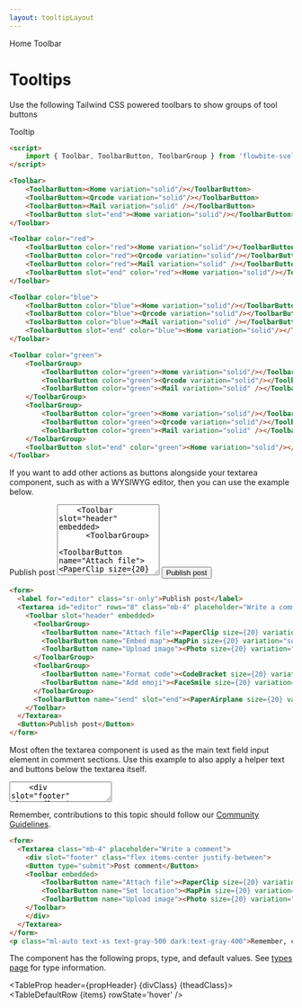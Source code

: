```yaml
---
layout: tooltipLayout
---
```


<script>
  import { Htwo, ExampleDiv, GitHubSource, CompoDescription, TableProp, TableDefaultRow} from '../utils'
  import { Toolbar, ToolbarButton, ToolbarGroup, Avatar, Button, Textarea, Breadcrumb, BreadcrumbItem, PaperAirplane, PaperClip, Photo, MapPin, CodeBracket, FaceSmile } from '$lib'
  import { Home, Mail, QuestionMarkCircle, Qrcode } from 'svelte-heros'
  
  import componentProps from '../props/Toolbar.json'
  // Props table
  let items = componentProps.props
  let propHeader = ['Name', 'Type', 'Default']

  let divClass='w-full relative overflow-x-auto shadow-md sm:rounded-lg py-4'
  let theadClass ='text-xs text-gray-700 uppercase bg-gray-50 dark:bg-gray-700 dark:text-white'
</script>

<Breadcrumb>
  <BreadcrumbItem href="/" icon={Home} variation="solid">Home</BreadcrumbItem>
  <BreadcrumbItem>Toolbar</BreadcrumbItem>
</Breadcrumb>

<h1 class="text-3xl w-full dark:text-white pt-8 pb-4">Tooltips</h1>

<CompoDescription>Use the following Tailwind CSS powered toolbars to show groups of tool buttons</CompoDescription>

<ExampleDiv>
<GitHubSource href="tooltips/Tooltip.svelte">Tooltip</GitHubSource>
</ExampleDiv>



<Htwo label="Setup" />

```html
<script>
	import { Toolbar, ToolbarButton, ToolbarGroup } from 'flowbite-svelte';
</script>
```

<Htwo label="Default toolbar" />

<ExampleDiv>
<Toolbar>
	<ToolbarButton><Home variation="solid"/></ToolbarButton>
	<ToolbarButton><Qrcode variation="solid"/></ToolbarButton>
    <ToolbarButton><Mail variation="solid" /></ToolbarButton>
    <ToolbarButton slot="end"><Home variation="solid"/></ToolbarButton>
</Toolbar>
</ExampleDiv>

```html
<Toolbar>
	<ToolbarButton><Home variation="solid"/></ToolbarButton>
	<ToolbarButton><Qrcode variation="solid"/></ToolbarButton>
    <ToolbarButton><Mail variation="solid" /></ToolbarButton>
    <ToolbarButton slot="end"><Home variation="solid"/></ToolbarButton>
</Toolbar>
```

<Htwo label="Colored toolbars" />

<ExampleDiv class="space-y-4">
<Toolbar color="red">
	<ToolbarButton color="red"><Home variation="solid"/></ToolbarButton>
	<ToolbarButton color="red"><Qrcode variation="solid"/></ToolbarButton>
    <ToolbarButton color="red"><Mail variation="solid" /></ToolbarButton>
    <ToolbarButton slot="end" color="red"><Home variation="solid"/></ToolbarButton>
</Toolbar>
<Toolbar color="blue">
	<ToolbarButton color="blue"><Home variation="solid"/></ToolbarButton>
	<ToolbarButton color="blue"><Qrcode variation="solid"/></ToolbarButton>
    <ToolbarButton color="blue"><Mail variation="solid" /></ToolbarButton>
    <ToolbarButton slot="end" color="blue"><Home variation="solid"/></ToolbarButton>
</Toolbar>
</ExampleDiv>

```html
<Toolbar color="red">
	<ToolbarButton color="red"><Home variation="solid"/></ToolbarButton>
	<ToolbarButton color="red"><Qrcode variation="solid"/></ToolbarButton>
    <ToolbarButton color="red"><Mail variation="solid" /></ToolbarButton>
    <ToolbarButton slot="end" color="red"><Home variation="solid"/></ToolbarButton>
</Toolbar>

<Toolbar color="blue">
	<ToolbarButton color="blue"><Home variation="solid"/></ToolbarButton>
	<ToolbarButton color="blue"><Qrcode variation="solid"/></ToolbarButton>
    <ToolbarButton color="blue"><Mail variation="solid" /></ToolbarButton>
    <ToolbarButton slot="end" color="blue"><Home variation="solid"/></ToolbarButton>
</Toolbar>
```

<Htwo label="Toolbar with groups" />

<ExampleDiv>
<Toolbar color="green">
    <ToolbarGroup>
        <ToolbarButton color="green"><Home variation="solid"/></ToolbarButton>
        <ToolbarButton color="green"><Qrcode variation="solid"/></ToolbarButton>
        <ToolbarButton color="green"><Mail variation="solid" /></ToolbarButton>
    </ToolbarGroup>
    <ToolbarGroup>
        <ToolbarButton color="green"><Home variation="solid"/></ToolbarButton>
        <ToolbarButton color="green"><Qrcode variation="solid"/></ToolbarButton>
        <ToolbarButton color="green"><Mail variation="solid" /></ToolbarButton>
    </ToolbarGroup>
    <ToolbarButton slot="end" color="green"><Home variation="solid"/></ToolbarButton>
</Toolbar>
</ExampleDiv>

```html
<Toolbar color="green">
    <ToolbarGroup>
        <ToolbarButton color="green"><Home variation="solid"/></ToolbarButton>
        <ToolbarButton color="green"><Qrcode variation="solid"/></ToolbarButton>
        <ToolbarButton color="green"><Mail variation="solid" /></ToolbarButton>
    </ToolbarGroup>
    <ToolbarGroup>
        <ToolbarButton color="green"><Home variation="solid"/></ToolbarButton>
        <ToolbarButton color="green"><Qrcode variation="solid"/></ToolbarButton>
        <ToolbarButton color="green"><Mail variation="solid" /></ToolbarButton>
    </ToolbarGroup>
    <ToolbarButton slot="end" color="green"><Home variation="solid"/></ToolbarButton>
</Toolbar>
```

<Htwo label="WYSIWYG Editor" />

If you want to add other actions as buttons alongside your textarea component, such as with a WYSIWYG editor, then you can use the example below.

<ExampleDiv>
<form>
  <label for="editor" class="sr-only">Publish post</label>
  <Textarea id="editor" rows="8" class="mb-4" placeholder="Write a comment">
    <Toolbar slot="header" embedded>
      <ToolbarGroup>
        <ToolbarButton name="Attach file"><PaperClip size={20} variation="solid"/></ToolbarButton>
        <ToolbarButton name="Embed map"><MapPin size={20} variation="solid" /></ToolbarButton>
        <ToolbarButton name="Upload image"><Photo size={20} variation="solid" /></ToolbarButton>
      </ToolbarGroup>
      <ToolbarGroup>
        <ToolbarButton name="Format code"><CodeBracket size={20} variation="solid" /></ToolbarButton>
        <ToolbarButton name="Add emoji"><FaceSmile size={20} variation="solid" /></ToolbarButton>
      </ToolbarGroup>
      <ToolbarButton name="send" slot="end"><PaperAirplane size={20} variation="solid" /></ToolbarButton>
    </Toolbar>
  </Textarea>
  <Button>Publish post</Button>
</form>
</ExampleDiv>

```html
<form>
  <label for="editor" class="sr-only">Publish post</label>
  <Textarea id="editor" rows="8" class="mb-4" placeholder="Write a comment">
    <Toolbar slot="header" embedded>
      <ToolbarGroup>
        <ToolbarButton name="Attach file"><PaperClip size={20} variation="solid"/></ToolbarButton>
        <ToolbarButton name="Embed map"><MapPin size={20} variation="solid" /></ToolbarButton>
        <ToolbarButton name="Upload image"><Photo size={20} variation="solid" /></ToolbarButton>
      </ToolbarGroup>
      <ToolbarGroup>
        <ToolbarButton name="Format code"><CodeBracket size={20} variation="solid" /></ToolbarButton>
        <ToolbarButton name="Add emoji"><FaceSmile size={20} variation="solid" /></ToolbarButton>
      </ToolbarGroup>
      <ToolbarButton name="send" slot="end"><PaperAirplane size={20} variation="solid" /></ToolbarButton>
    </Toolbar>
  </Textarea>
  <Button>Publish post</Button>
</form>
```
<Htwo label="Comment box" />

Most often the textarea component is used as the main text field input element in comment sections. Use this example to also apply a helper text and buttons below the textarea itself.

<ExampleDiv class="space-y-4">
<form>
  <Textarea class="mb-4" placeholder="Write a comment">
    <div slot="footer" class="flex items-center justify-between">
    <Button type="submit">Post comment</Button>
    <Toolbar embedded>
        <ToolbarButton name="Attach file"><PaperClip size={20} variation="solid" /></ToolbarButton>
        <ToolbarButton name="Set location"><MapPin size={20} variation="solid" /></ToolbarButton>
        <ToolbarButton name="Upload image"><Photo size={20} variation="solid" /></ToolbarButton>
    </Toolbar>
    </div>
  </Textarea>
</form>
<p class="ml-auto text-xs text-gray-500 dark:text-gray-400">Remember, contributions to this topic should follow our <a href="/" class="text-blue-600 dark:text-blue-500 hover:underline">Community Guidelines</a>.</p>
</ExampleDiv>

```html
<form>
  <Textarea class="mb-4" placeholder="Write a comment">
    <div slot="footer" class="flex items-center justify-between">
    <Button type="submit">Post comment</Button>
    <Toolbar embedded>
        <ToolbarButton name="Attach file"><PaperClip size={20} variation="solid" /></ToolbarButton>
        <ToolbarButton name="Set location"><MapPin size={20} variation="solid" /></ToolbarButton>
        <ToolbarButton name="Upload image"><Photo size={20} variation="solid" /></ToolbarButton>
    </Toolbar>
    </div>
  </Textarea>
</form>
<p class="ml-auto text-xs text-gray-500 dark:text-gray-400">Remember, contributions to this topic should follow our <a href="/" class="text-blue-600 dark:text-blue-500 hover:underline">Community Guidelines</a>.</p>
```

<Htwo label="Props" />

<p>The component has the following props, type, and default values. See <a href="/pages/types">types 
 page</a> for type information.</p>

<TableProp header={propHeader} {divClass} {theadClass}>
  <TableDefaultRow {items} rowState='hover' />
</TableProp>
